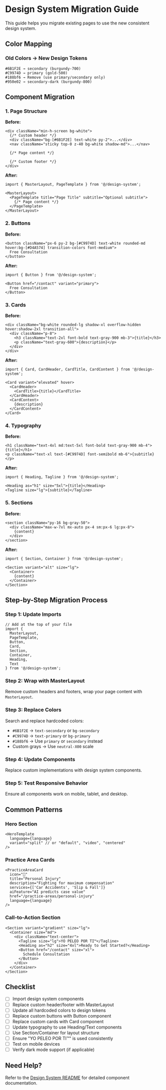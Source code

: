 # Design System Migration Guide

This guide helps you migrate existing pages to use the new consistent design system.

## Color Mapping

### Old Colors → New Design Tokens

```
#6B1F2E → secondary (burgundy-700)
#C9974D → primary (gold-500)
#188bf6 → Remove (use primary/secondary only)
#950e02 → secondary-dark (burgundy-800)
```

## Component Migration

### 1. Page Structure

**Before:**
```tsx
<div className="min-h-screen bg-white">
  {/* Custom header */}
  <div className="bg-[#6B1F2E] text-white py-2">...</div>
  <nav className="sticky top-0 z-40 bg-white shadow-md">...</nav>
  
  {/* Page content */}
  
  {/* Custom footer */}
</div>
```

**After:**
```tsx
import { MasterLayout, PageTemplate } from '@/design-system';

<MasterLayout>
  <PageTemplate title="Page Title" subtitle="Optional subtitle">
    {/* Page content */}
  </PageTemplate>
</MasterLayout>
```

### 2. Buttons

**Before:**
```tsx
<button className="px-6 py-2 bg-[#C9974D] text-white rounded-md hover:bg-[#D4A574] transition-colors font-medium">
  Free Consultation
</button>
```

**After:**
```tsx
import { Button } from '@/design-system';

<Button href="/contact" variant="primary">
  Free Consultation
</Button>
```

### 3. Cards

**Before:**
```tsx
<div className="bg-white rounded-lg shadow-xl overflow-hidden hover:shadow-2xl transition-all">
  <div className="p-8">
    <h3 className="text-2xl font-bold text-gray-900 mb-3">{title}</h3>
    <p className="text-gray-600">{description}</p>
  </div>
</div>
```

**After:**
```tsx
import { Card, CardHeader, CardTitle, CardContent } from '@/design-system';

<Card variant="elevated" hover>
  <CardHeader>
    <CardTitle>{title}</CardTitle>
  </CardHeader>
  <CardContent>
    {description}
  </CardContent>
</Card>
```

### 4. Typography

**Before:**
```tsx
<h1 className="text-4xl md:text-5xl font-bold text-gray-900 mb-4">{title}</h1>
<p className="text-xl text-[#C9974D] font-semibold mb-6">{subtitle}</p>
```

**After:**
```tsx
import { Heading, Tagline } from '@/design-system';

<Heading as="h1" size="5xl">{title}</Heading>
<Tagline size="lg">{subtitle}</Tagline>
```

### 5. Sections

**Before:**
```tsx
<section className="py-16 bg-gray-50">
  <div className="max-w-7xl mx-auto px-4 sm:px-6 lg:px-8">
    {content}
  </div>
</section>
```

**After:**
```tsx
import { Section, Container } from '@/design-system';

<Section variant="alt" size="lg">
  <Container>
    {content}
  </Container>
</Section>
```

## Step-by-Step Migration Process

### Step 1: Update Imports
```tsx
// Add at the top of your file
import { 
  MasterLayout, 
  PageTemplate, 
  Button, 
  Card, 
  Section, 
  Container,
  Heading,
  Text 
} from '@/design-system';
```

### Step 2: Wrap with MasterLayout
Remove custom headers and footers, wrap your page content with `MasterLayout`.

### Step 3: Replace Colors
Search and replace hardcoded colors:
- `#6B1F2E` → `text-secondary` or `bg-secondary`
- `#C9974D` → `text-primary` or `bg-primary`
- `#188bf6` → Use `primary` or `secondary` instead
- Custom grays → Use `neutral-X00` scale

### Step 4: Update Components
Replace custom implementations with design system components.

### Step 5: Test Responsive Behavior
Ensure all components work on mobile, tablet, and desktop.

## Common Patterns

### Hero Section
```tsx
<HeroTemplate 
  language={language} 
  variant="split" // or "default", "video", "centered"
/>
```

### Practice Area Cards
```tsx
<PracticeAreaCard
  icon="🏥"
  title="Personal Injury"
  description="Fighting for maximum compensation"
  services={['Car Accidents', 'Slip & Fall']}
  aiFeature="AI predicts case value"
  href="/practice-areas/personal-injury"
  language={language}
/>
```

### Call-to-Action Section
```tsx
<Section variant="gradient" size="lg">
  <Container size="md">
    <div className="text-center">
      <Tagline size="lg">YO PELEO POR TI™</Tagline>
      <Heading as="h2" size="4xl">Ready to Get Started?</Heading>
      <Button href="/contact" size="xl">
        Schedule Consultation
      </Button>
    </div>
  </Container>
</Section>
```

## Checklist

- [ ] Import design system components
- [ ] Replace custom header/footer with MasterLayout
- [ ] Update all hardcoded colors to design tokens
- [ ] Replace custom buttons with Button component
- [ ] Replace custom cards with Card component
- [ ] Update typography to use Heading/Text components
- [ ] Use Section/Container for layout structure
- [ ] Ensure "YO PELEO POR TI™" is used consistently
- [ ] Test on mobile devices
- [ ] Verify dark mode support (if applicable)

## Need Help?

Refer to the [Design System README](./README.md) for detailed component documentation.